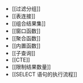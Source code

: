 - [[过滤分组]]
- [[表连接]]
- [[组合结果集]]
- [[窗口函数]]
- [[聚合函数]]
- [[内置函数]]
- [[子查询]]
- [[CTE]]
- [[限制结果数量]]
- [[SELECT 语句的执行流程]]